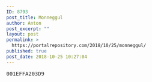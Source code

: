 ```yaml
---
ID: 8793
post_title: Monneggul
author: Anton
post_excerpt: ""
layout: post
permalink: >
  https://portalrepository.com/2018/10/25/monneggul/
published: true
post_date: 2018-10-25 10:27:04
---
```

<pre>001EFFA203D9</pre>